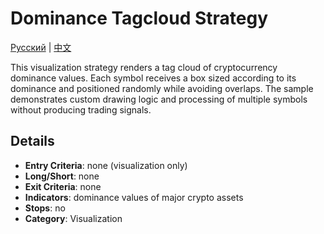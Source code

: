# Dominance Tagcloud Strategy
[Русский](README_ru.md) | [中文](README_cn.md)

This visualization strategy renders a tag cloud of cryptocurrency dominance values. Each symbol receives a box sized according to its dominance and positioned randomly while avoiding overlaps. The sample demonstrates custom drawing logic and processing of multiple symbols without producing trading signals.

## Details

- **Entry Criteria**: none (visualization only)
- **Long/Short**: none
- **Exit Criteria**: none
- **Indicators**: dominance values of major crypto assets
- **Stops**: no
- **Category**: Visualization
